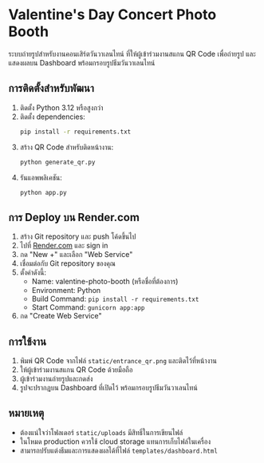 # Valentine's Day Concert Photo Booth

ระบบถ่ายรูปสำหรับงานคอนเสิร์ตวันวาเลนไทน์ ที่ให้ผู้เข้าร่วมงานสแกน QR Code เพื่อถ่ายรูป และแสดงผลบน Dashboard พร้อมกรอบรูปธีมวันวาเลนไทน์

## การติดตั้งสำหรับพัฒนา

1. ติดตั้ง Python 3.12 หรือสูงกว่า
2. ติดตั้ง dependencies:
   ```bash
   pip install -r requirements.txt
   ```
3. สร้าง QR Code สำหรับติดหน้างาน:
   ```bash
   python generate_qr.py
   ```
4. รันแอพพลิเคชัน:
   ```bash
   python app.py
   ```

## การ Deploy บน Render.com

1. สร้าง Git repository และ push โค้ดขึ้นไป
2. ไปที่ [Render.com](https://render.com) และ sign in
3. กด "New +" และเลือก "Web Service"
4. เชื่อมต่อกับ Git repository ของคุณ
5. ตั้งค่าดังนี้:
   - Name: valentine-photo-booth (หรือชื่อที่ต้องการ)
   - Environment: Python
   - Build Command: `pip install -r requirements.txt`
   - Start Command: `gunicorn app:app`
6. กด "Create Web Service"

## การใช้งาน

1. พิมพ์ QR Code จากไฟล์ `static/entrance_qr.png` และติดไว้ที่หน้างาน
2. ให้ผู้เข้าร่วมงานสแกน QR Code ด้วยมือถือ
3. ผู้เข้าร่วมงานถ่ายรูปและกดส่ง
4. รูปจะปรากฏบน Dashboard ที่เปิดไว้ พร้อมกรอบรูปธีมวันวาเลนไทน์

## หมายเหตุ

- ต้องแน่ใจว่าโฟลเดอร์ `static/uploads` มีสิทธิ์ในการเขียนไฟล์
- ในโหมด production ควรใช้ cloud storage แทนการเก็บไฟล์ในเครื่อง
- สามารถปรับแต่งธีมและการแสดงผลได้ที่ไฟล์ `templates/dashboard.html`
